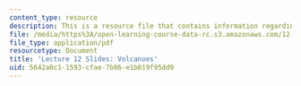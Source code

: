```yaml
---
content_type: resource
description: This is a resource file that contains information regarding volcanoes.
file: /media/https%3A/open-learning-course-data-rc.s3.amazonaws.com/12-001-introduction-to-geology-fall-2013/5642a0c11593cfae7b86e1b019f95dd9_MIT12_001F13_Lecture12slides.pdf
file_type: application/pdf
resourcetype: Document
title: 'Lecture 12 Slides: Volcanoes'
uid: 5642a0c1-1593-cfae-7b86-e1b019f95dd9
---
```

